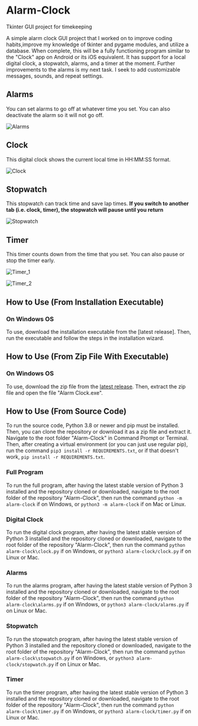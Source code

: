 # Alarm-Clock
Tkinter GUI project for timekeeping

A simple alarm clock GUI project that I worked on to improve coding habits,improve my knowledge of tkinter and pygame modules, and utilize a database. When complete, this will be a fully functioning program similar to the "Clock" app on Android or its iOS equivalent. It has support for a local digital clock, a stopwatch, alarms, and a timer at the moment. Further improvements to the alarms is my next task. I seek to add customizable messages, sounds, and repeat settings.

## Alarms
You can set alarms to go off at whatever time you set. You can also deactivate the alarm so it will not go off.

![Alarms](https://user-images.githubusercontent.com/19376473/89493722-c93a8f80-d782-11ea-9c1f-f29d668a00fa.png)

## Clock
This digital clock shows the current local time in HH:MM:SS format.

![Clock](https://user-images.githubusercontent.com/19376473/89493723-c93a8f80-d782-11ea-9707-5d195b1b5eeb.png)

## Stopwatch
This stopwatch can track time and save lap times. 
**If you switch to another tab (i.e. clock, timer), the stopwatch will pause until you return**

![Stopwatch](https://user-images.githubusercontent.com/19376473/89493724-c9d32600-d782-11ea-90ea-5fe3a6a44e5f.png)

## Timer
This timer counts down from the time that you set. You can also pause or stop the timer early.

![Timer_1](https://user-images.githubusercontent.com/19376473/89493726-c9d32600-d782-11ea-9cc7-70cc12ff5856.png)

![Timer_2](https://user-images.githubusercontent.com/19376473/89493727-c9d32600-d782-11ea-81fb-a022c64de70b.png)

## How to Use (From Installation Executable)
### On Windows OS
To use, download the installation executable from the [latest release]. Then, run the executable and follow the steps in the installation wizard.

## How to Use (From Zip File With Executable)
### On Windows OS
To use, download the zip file from the [latest release](https://github.com/TeenageMutantCoder/Alarm-Clock/releases/latest). Then, extract the zip file and open the file "Alarm Clock.exe".

## How to Use (From Source Code)
To run the source code, Python 3.8 or newer and pip must be installed. Then, you can clone the repository or download it as a zip file and extract it. Navigate to the root folder "Alarm-Clock" in Command Prompt or Terminal. Then, after creating a virtual environment (or you can just use regular pip), run the command `pip3 install -r REQUIREMENTS.txt`, or if that doesn't work, `pip install -r REQUIREMENTS.txt`. 

### Full Program
To run the full program, after having the latest stable version of Python 3 installed and the repository cloned or downloaded, navigate to the root folder of the repository "Alarm-Clock", then run the command `python -m alarm-clock` if on Windows, or `python3 -m alarm-clock` if on Mac or Linux.

### Digital Clock
To run the digital clock program, after having the latest stable version of Python 3 installed and the repository cloned or downloaded, navigate to the root folder of the repository "Alarm-Clock", then run the command `python alarm-clock\clock.py` if on Windows, or `python3 alarm-clock/clock.py` if on Linux or Mac.

### Alarms
To run the alarms program, after having the latest stable version of Python 3 installed and the repository cloned or downloaded, navigate to the root folder of the repository "Alarm-Clock", then run the command `python alarm-clock\alarms.py` if on Windows, or `python3 alarm-clock/alarms.py` if on Linux or Mac.

### Stopwatch
To run the stopwatch program, after having the latest stable version of Python 3 installed and the repository cloned or downloaded, navigate to the root folder of the repository "Alarm-Clock", then run the command `python alarm-clock\stopwatch.py` if on Windows, or `python3 alarm-clock/stopwatch.py` if on Linux or Mac.

### Timer
To run the timer program, after having the latest stable version of Python 3 installed and the repository cloned or downloaded, navigate to the root folder of the repository "Alarm-Clock", then run the command `python alarm-clock\timer.py` if on Windows, or `python3 alarm-clock/timer.py` if on Linux or Mac.
